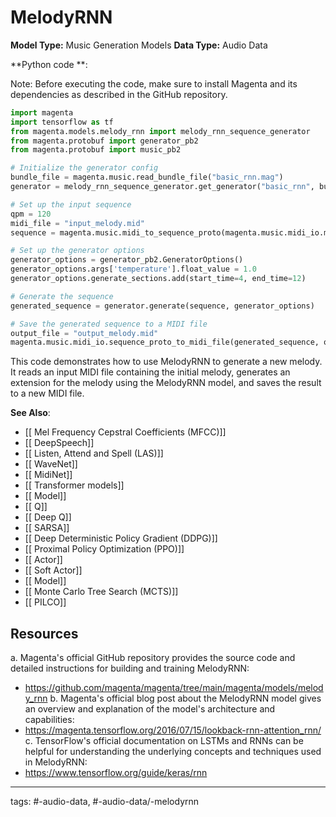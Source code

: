 #  MelodyRNN
**Model Type:**  Music Generation Models
**Data Type:**  Audio Data

**Python code **:


Note: Before executing the code, make sure to install Magenta and its dependencies as described in the GitHub repository.

```python
import magenta
import tensorflow as tf
from magenta.models.melody_rnn import melody_rnn_sequence_generator
from magenta.protobuf import generator_pb2
from magenta.protobuf import music_pb2

# Initialize the generator config
bundle_file = magenta.music.read_bundle_file("basic_rnn.mag")
generator = melody_rnn_sequence_generator.get_generator("basic_rnn", bundle_file, "configs")

# Set up the input sequence
qpm = 120
midi_file = "input_melody.mid"
sequence = magenta.music.midi_to_sequence_proto(magenta.music.midi_io.midi_file_to_stream(midi_file))

# Set up the generator options
generator_options = generator_pb2.GeneratorOptions()
generator_options.args['temperature'].float_value = 1.0
generator_options.generate_sections.add(start_time=4, end_time=12)

# Generate the sequence
generated_sequence = generator.generate(sequence, generator_options)

# Save the generated sequence to a MIDI file
output_file = "output_melody.mid"
magenta.music.midi_io.sequence_proto_to_midi_file(generated_sequence, output_file)
```

This code demonstrates how to use MelodyRNN to generate a new melody. It reads an input MIDI file containing the initial melody, generates an extension for the melody using the MelodyRNN model, and saves the result to a new MIDI file.


**See Also**:

- [[ Mel Frequency Cepstral Coefficients (MFCC)]]
- [[ DeepSpeech]]
- [[ Listen, Attend and Spell (LAS)]]
- [[ WaveNet]]
- [[ MidiNet]]
- [[ Transformer models]]
- [[ Model]]
- [[ Q]]
- [[ Deep Q]]
- [[ SARSA]]
- [[ Deep Deterministic Policy Gradient (DDPG)]]
- [[ Proximal Policy Optimization (PPO)]]
- [[ Actor]]
- [[ Soft Actor]]
- [[ Model]]
- [[ Monte Carlo Tree Search (MCTS)]]
- [[ PILCO]]
## Resources

a. Magenta's official GitHub repository provides the source code and detailed instructions for building and training MelodyRNN:
- https://github.com/magenta/magenta/tree/main/magenta/models/melody_rnn
b. Magenta's official blog post about the MelodyRNN model gives an overview and explanation of the model's architecture and capabilities:
- https://magenta.tensorflow.org/2016/07/15/lookback-rnn-attention_rnn/
c. TensorFlow's official documentation on LSTMs and RNNs can be helpful for understanding the underlying concepts and techniques used in MelodyRNN:
- https://www.tensorflow.org/guide/keras/rnn


---
tags: #-audio-data, #-audio-data/-melodyrnn
